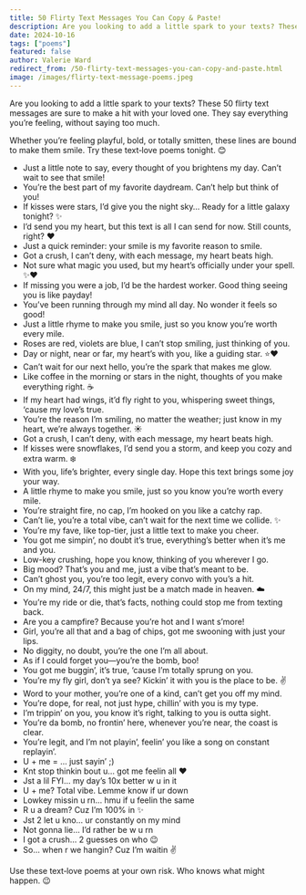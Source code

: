 ```yaml
---
title: 50 Flirty Text Messages You Can Copy & Paste!
description: Are you looking to add a little spark to your texts? These 50 flirty text messages are sure to make a hit with your loved one.
date: 2024-10-16
tags: ["poems"]
featured: false
author: Valerie Ward
redirect_from: /50-flirty-text-messages-you-can-copy-and-paste.html
image: /images/flirty-text-message-poems.jpeg
---
```


Are you looking to add a little spark to your texts? These 50 flirty text messages are sure to make a hit with your loved one. They say everything you’re feeling, without saying too much.

Whether you’re feeling playful, bold, or totally smitten, these lines are bound to make them smile. Try these text‑love poems tonight. 😊

*   Just a little note to say, every thought of you brightens my day. Can’t wait to see that smile!
*   You’re the best part of my favorite daydream. Can’t help but think of you!
*   If kisses were stars, I’d give you the night sky… Ready for a little galaxy tonight? ✨
*   I’d send you my heart, but this text is all I can send for now. Still counts, right? ❤️
*   Just a quick reminder: your smile is my favorite reason to smile.
*   Got a crush, I can’t deny, with each message, my heart beats high.
*   Not sure what magic you used, but my heart’s officially under your spell. ✨❤️
*   If missing you were a job, I’d be the hardest worker. Good thing seeing you is like payday!
*   You’ve been running through my mind all day. No wonder it feels so good!
*   Just a little rhyme to make you smile, just so you know you’re worth every mile.
*   Roses are red, violets are blue, I can’t stop smiling, just thinking of you.
*   Day or night, near or far, my heart’s with you, like a guiding star. ⭐️❤️
*   Can’t wait for our next hello, you’re the spark that makes me glow.
*   Like coffee in the morning or stars in the night, thoughts of you make everything right. ☕️
*   If my heart had wings, it’d fly right to you, whispering sweet things, ‘cause my love’s true.
*   You’re the reason I’m smiling, no matter the weather; just know in my heart, we’re always together. ☀️
*   Got a crush, I can’t deny, with each message, my heart beats high.
*   If kisses were snowflakes, I’d send you a storm, and keep you cozy and extra warm. ❄️
*   With you, life’s brighter, every single day. Hope this text brings some joy your way.
*   A little rhyme to make you smile, just so you know you’re worth every mile.
*   You’re straight fire, no cap, I’m hooked on you like a catchy rap.
*   Can’t lie, you’re a total vibe, can’t wait for the next time we collide. ✨
*   You’re my fave, like top-tier, just a little text to make you cheer.
*   You got me simpin’, no doubt it’s true, everything’s better when it’s me and you.
*   Low-key crushing, hope you know, thinking of you wherever I go.
*   Big mood? That’s you and me, just a vibe that’s meant to be.
*   Can’t ghost you, you’re too legit, every convo with you’s a hit.
*   On my mind, 24/7, this might just be a match made in heaven. ☁️
*   You’re my ride or die, that’s facts, nothing could stop me from texting back.
*   Are you a campfire? Because you’re hot and I want s’more!
*   Girl, you’re all that and a bag of chips, got me swooning with just your lips.
*   No diggity, no doubt, you’re the one I’m all about.
*   As if I could forget you—you’re the bomb, boo!
*   You got me buggin’, it’s true, ‘cause I’m totally sprung on you.
*   You’re my fly girl, don’t ya see? Kickin’ it with you is the place to be. ✌️
*   Word to your mother, you’re one of a kind, can’t get you off my mind.
*   You’re dope, for real, not just hype, chillin’ with you is my type.
*   I’m trippin’ on you, you know it’s right, talking to you is outta sight.
*   You’re da bomb, no frontin’ here, whenever you’re near, the coast is clear.
*   You’re legit, and I’m not playin’, feelin’ you like a song on constant replayin’.
*   U + me = … just sayin’ ;)
*   Knt stop thinkin bout u… got me feelin all ❤️
*   Jst a lil FYI… my day’s 10x better w u in it
*   U + me? Total vibe. Lemme know if ur down
*   Lowkey missin u rn… hmu if u feelin the same
*   R u a dream? Cuz I’m 100% in ✨
*   Jst 2 let u kno… ur constantly on my mind
*   Not gonna lie… I’d rather be w u rn
*   I got a crush… 2 guesses on who 😉
*   So… when r we hangin? Cuz I’m waitin ✌️

Use these text‑love poems at your own risk. Who knows what might happen. 😉